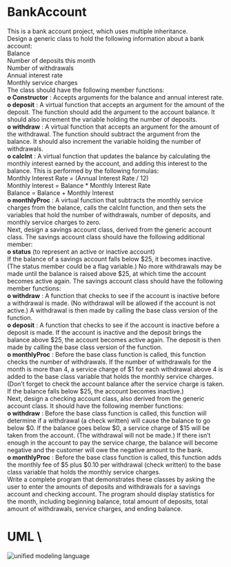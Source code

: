 # BankAccount
This is a bank account project, which uses multiple inheritance.\
Design a generic class to hold the following information about a bank account:\
Balance\
Number of deposits this month\
Number of withdrawals\
Annual interest rate\
Monthly service charges\
The class should have the following member functions:\
  **o Constructor** : Accepts arguments for the balance and annual interest rate.\
  **o deposit** : A virtual function that accepts an argument for the amount of the deposit. The function should add the argument to the account balance. It should also increment the variable holding the number of deposits.\
  **o withdraw** : A virtual function that accepts an argument for the amount of the withdrawal. The function should subtract the argument from the balance. It should also increment the variable holding the number of withdrawals.\
  **o calcInt** : A virtual function that updates the balance by calculating the monthly interest earned by the account, and adding this interest to the balance. This is performed by the following formulas:\
    Monthly Interest Rate = (Annual Interest Rate / 12)\
    Monthly Interest = Balance * Monthly Interest Rate\
    Balance = Balance + Monthly Interest\
  **o monthlyProc** : A virtual function that subtracts the monthly service charges from the  balance, calls the calcInt function, and then sets the variables that hold the number of withdrawals, number of deposits, and monthly service charges to zero.\
  Next, design a savings account class, derived from the generic account class. The savings account class should have the following additional member:\
    **o status** (to represent an active or inactive account)\
If the balance of a savings account falls below $25, it becomes inactive. (The status member could be a flag variable.) No more withdrawals may be made until the balance is raised above $25, at which time the account becomes active again. The savings account class should have the following member functions:\
  **o withdraw** : A function that checks to see if the account is inactive before a withdrawal is made. (No withdrawal will be allowed if the account is not active.) A withdrawal is then made by calling the base class version of the function.\
 **o deposit** : A function that checks to see if the account is inactive before a deposit is made. If the account is inactive and the deposit brings the balance above $25, the account becomes active again. The deposit is then made by calling the base class version of the function.\
  **o monthlyProc** : Before the base class function is called, this function checks the number of withdrawals. If the number of withdrawals for the month is more than 4, a service charge of $1 for each withdrawal above 4 is added to the base class variable that holds the monthly service charges. (Don’t forget to check the account balance after the service charge is taken. If the balance falls below $25, the account becomes inactive.)\
Next, design a checking account class, also derived from the generic account class. It should have the following member functions:\
  **o withdraw** : Before the base class function is called, this function will determine if a withdrawal (a check written) will cause the balance to go below $0. If the balance goes below $0, a service charge of $15 will be taken from the account. (The withdrawal will not be made.) If there isn’t enough in the account to pay the service charge, the balance will become negative and the customer will owe the negative amount to the bank.\
  **o monthlyProc** : Before the base class function is called, this function adds the monthly fee of $5 plus $0.10 per withdrawal (check written) to the base class variable that holds the monthly service charges.\
Write a complete program that demonstrates these classes by asking the user to enter the amounts of deposits and withdrawals for a savings account and checking account. The program should display statistics for the month, including beginning balance, total amount of deposits, total amount of withdrawals, service charges, and ending balance.

# UML \
![unified modeling language](https://user-images.githubusercontent.com/16472674/51716014-158f0600-2009-11e9-92f5-fa12d678642b.png)
